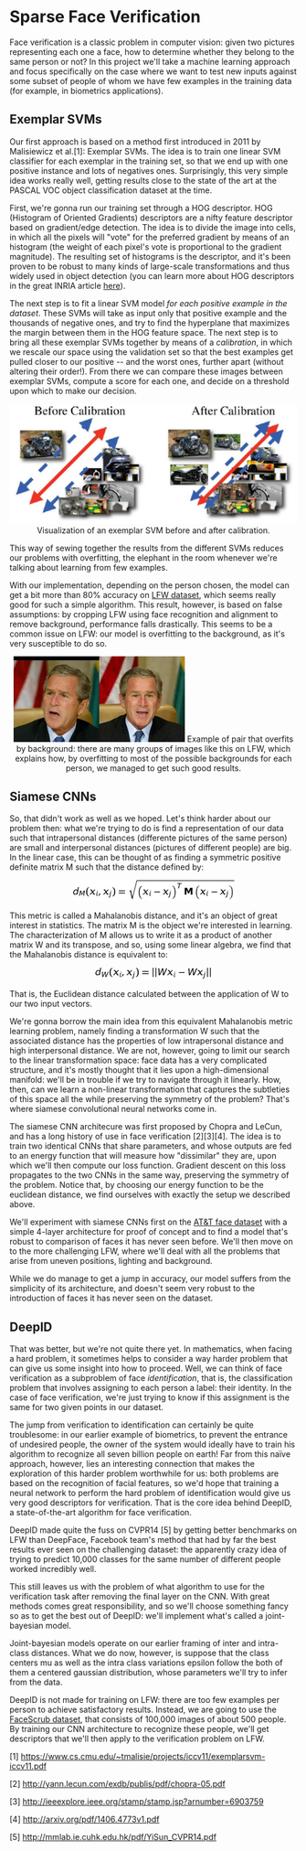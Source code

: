 # Sparse Face Verification #

Face verification is a classic problem in computer vision: given two pictures representing each one a face, how to determine whether they belong to the same person or not? In this project we'll take a machine learning approach and focus specifically on the case where we want to test new inputs against some subset of people of whom we have few examples in the training data (for example, in biometrics applications).

## Exemplar SVMs ##
Our first approach is based on a method first introduced in 2011 by Malisiewicz et al.[1]: Exemplar SVMs. The idea is to train one linear SVM classifier for each exemplar in the training set, so that we end up with one positive instance and lots of negatives ones. Surprisingly, this very simple idea works really well, getting results close to the state of the art at the PASCAL VOC object classification dataset at the time. 

First, we're gonna run our training set through a HOG descriptor. HOG (Histogram of Oriented Gradients) descriptors are a nifty feature descriptor based on gradient/edge detection. The idea is to divide the image into cells, in which all the pixels will "vote" for the preferred gradient by means of an histogram (the weight of each pixel's vote is proportional to the gradient magnitude). The resulting set of histograms is the descriptor, and it's been proven to be robust to many kinds of large-scale transformations and thus widely used in object detection (you can learn more about HOG descriptors in the great INRIA article [here](http://lear.inrialpes.fr/people/triggs/pubs/Dalal-cvpr05.pdf)).

The next step is to fit a linear SVM model *for each positive example in the dataset*. These SVMs will take as input only that positive example and the thousands of negative ones, and try to find the hyperplane that maximizes the margin between them in the HOG feature space. The next step is to bring all these exemplar SVMs together by means of a *calibration*, in which we rescale our space using the validation set so that the best examples get pulled closer to our positive -- and the worst ones, further apart (without altering their order!).  From there we can compare these images between exemplar SVMs, compute a score for each one, and decide on a threshold upon which to make our decision.

<p align="center">
  <img src = "https://raw.githubusercontent.com/Joaoloula/sparse-face-verification/master/images/calibration.jpg"/>
  <span> Visualization of an exemplar SVM before and after calibration. </span>
</p>

This way of sewing together the results from the different SVMs reduces our problems with overfitting, the elephant in the room whenever we're talking about learning from few examples.

With our implementation, depending on the person chosen, the model can get a bit more than 80% accuracy on [LFW dataset](http://vis-www.cs.umass.edu/lfw/), which seems really good for such a simple algorithm. This result, however, is based on false assumptions: by cropping LFW using face recognition and alignment to remove background, performance falls drastically. This seems to be a common issue on LFW: our model is overfitting to the background, as it's very susceptible to do so.

<p align="center">
  <img src = "https://raw.githubusercontent.com/Joaoloula/sparse-face-verification/master/images/bush.jpg"/>
  <span> Example of pair that overfits by background: there are many groups of images like this on LFW, which explains how, by overfitting to most of the possible backgrounds for each person, we managed to get such good results. </span>
</p>

## Siamese CNNs ##
So, that didn't work as well as we hoped. Let's think harder about our problem then: what we're trying to do is find a representation of our data such that intrapersonal distances (differente pictures of the same person) are small and interpersonal distances (pictures of different people) are big. In the linear case, this can be thought of as finding a symmetric positive definite matrix M such that the distance defined by:

<p align="center">
  <img src = "https://raw.githubusercontent.com/Joaoloula/sparse-face-verification/master/images/Mahalanobis.jpg"/>
</p>

This metric is called a Mahalanobis distance, and it's an object of great interest in statistics. The matrix M is the object we're interested in learning. The characterization of M allows us to write it as a product of another matrix W and its transpose, and so, using some linear algebra, we find that the Mahalanobis distance is equivalent to:

<p align="center">
  <img src = "https://raw.githubusercontent.com/Joaoloula/sparse-face-verification/master/images/Mahalanobis_Alternative.jpg"/>
</p>

That is, the Euclidean distance calculated between the application of W to our two input vectors.

We're gonna borrow the main idea from this equivalent Mahalanobis metric learning problem, namely finding a transformation W such that the associated distance has the properties of low intrapersonal distance and high interpersonal distance. We are not, however, going to limit our search to the linear transformation space: face data has a very complicated structure, and it's mostly thought that it lies upon a high-dimensional manifold: we'll be in trouble if we try to navigate through it linearly. How, then, can we learn a non-linear transformation that captures the subtleties of this space all the while preserving the symmetry of the problem? That's where siamese convolutional neural networks come in.

The siamese CNN architecure was first proposed by Chopra and LeCun, and has a long history of use in face verification [2][3][4]. The idea is to train two identical CNNs that share parameters, and whose outputs are fed to an energy function that will measure how "dissimilar" they are, upon which we'll then compute our loss function. Gradient descent on this loss propagates to the two CNNs in the same way, preserving the symmetry of the problem. Notice that, by choosing our energy function to be the euclidean distance, we find ourselves with exactly the setup we described above.

We'll experiment with siamese CNNs first on the [AT&T face dataset](https://www.cl.cam.ac.uk/research/dtg/attarchive/facedatabase.html) with a simple 4-layer architecture for proof of concept and to find a model that's robust to comparison of faces it has never seen before. We'll then move on to the more challenging LFW, where we'll deal with all the problems that arise from uneven positions, lighting and background. 

While we do manage to get a jump in accuracy, our model suffers from the simplicity of its architecture, and doesn't seem very robust to the introduction of faces it has never seen on the dataset.

## DeepID ##

That was better, but we're not quite there yet. In mathematics, when facing a hard problem, it sometimes helps to consider a way harder problem that can give us some insight into how to proceed. Well, we can think of face verification as a subproblem of face *identification*, that is, the classification problem that involves assigning to each person a label: their identity. In the case of face verification, we're just trying to know if this assignment is the same for two given points in our dataset. 

The jump from verification to identification can certainly be quite troublesome: in our earlier example of biometrics, to prevent the entrance of undesired people, the owner of the system would ideally have to train his algorithm to recognize all seven billion people on earth! Far from this naïve approach, however, lies an interesting connection that makes the exploration of this harder problem worthwhile for us: both problems are based on the recognition of facial features, so we'd hope that training a neural network to perform the hard problem of identification would give us very good descriptors for verification. That is the core idea behind DeepID, a state-of-the-art algorithm for face verification.

DeepID made quite the fuss on CVPR14 [5] by getting better benchmarks on LFW than DeepFace, Facebook team's method that had by far the best results ever seen on the challenging dataset: the apparently crazy idea of trying to predict 10,000 classes for the same number of different people worked incredibly well.

This still leaves us with the problem of what algorithm to use for the verification task after removing the final layer on the CNN. With great methods comes great responsibility, and so we'll choose something fancy so as to get the best out of DeepID: we'll implement what's called a joint-bayesian model.

Joint-bayesian models operate on our earlier framing of inter and intra-class distances. What we do now, however, is suppose that the class centers mu as well as the intra class variations epsilon follow the both of them a centered gaussian distribution, whose parameters we'll try to infer from the data. 

DeepID is not made for training on LFW: there are too few examples per person to achieve satisfactory results. Instead, we are going to use the [FaceScrub dataset](http://vintage.winklerbros.net/facescrub.html), that consists of 100,000 images of about 500 people. By training our CNN architecture to recognize these people, we'll get descriptors that we'll then apply to the verification problem on LFW.

[1] https://www.cs.cmu.edu/~tmalisie/projects/iccv11/exemplarsvm-iccv11.pdf

[2] http://yann.lecun.com/exdb/publis/pdf/chopra-05.pdf

[3] http://ieeexplore.ieee.org/stamp/stamp.jsp?arnumber=6903759

[4] http://arxiv.org/pdf/1406.4773v1.pdf

[5] http://mmlab.ie.cuhk.edu.hk/pdf/YiSun_CVPR14.pdf

